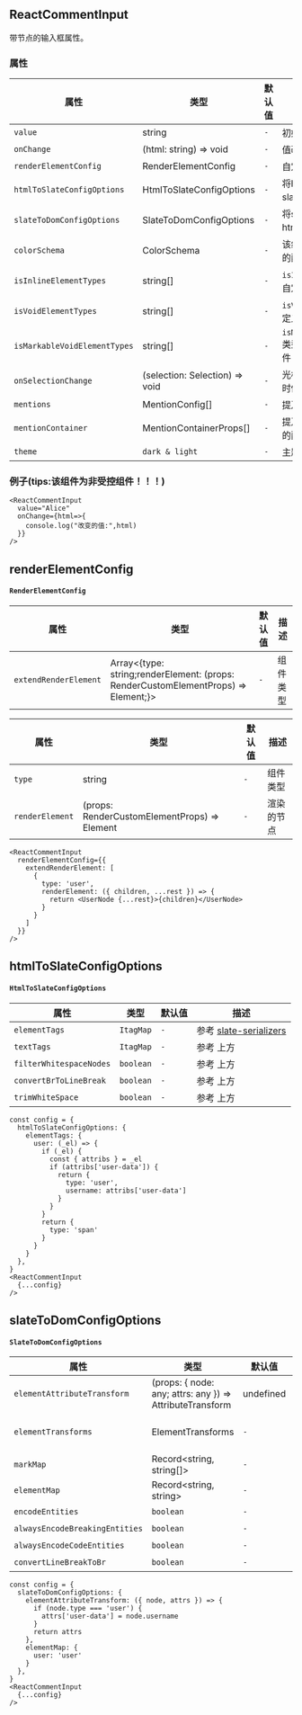 ## ReactCommentInput

带节点的输入框属性。

### 属性

| 属性                           | 类型                             | 默认值 | 描述                       |
|------------------------------|--------------------------------|-----|--------------------------|
| `value`                      | string                         | `-` | 初始值                      |
| `onChange`                   | (html: string) => void         | `-` | 值改变                      |
| `renderElementConfig`        | RenderElementConfig            | `-` | 自定义组件配置                  |
| `htmlToSlateConfigOptions`   | HtmlToSlateConfigOptions       | `-` | 将html转为slate值配置          |
| `slateToDomConfigOptions`    | SlateToDomConfigOptions        | `-` | 将slate值转为html配置          |
| `colorSchema`                | ColorSchema                    | `-` | 该组件颜色简单的配置               |
| `isInlineElementTypes`       | string[]                       | `-` | `isInline`类型的自定义组件       |
| `isVoidElementTypes`         | string[]                       | `-` | `isVoid`类型的自定义组件         |
| `isMarkableVoidElementTypes` | string[]                       | `-` | `isMarkableVoid`类型的自定义组件 |
| `onSelectionChange`          | (selection: Selection) => void | `-` | 光标发生改变的时候触发              |
| `mentions`                   | MentionConfig[]                | `-` | 提及的配置项                   |
| `mentionContainer`           | MentionContainerProps[]        | `-` | 提及时候的弹窗的配置项              |
| `theme`                      | `dark & light`                 | `-` | 主题                       |

### 例子(tips:该组件为非受控组件！！！)

```tsx
<ReactCommentInput
  value="Alice"
  onChange={html=>{
    console.log("改变的值:",html)
  }}
/>
```
## renderElementConfig
#### `RenderElementConfig`
| 属性                    | 类型                                                                                 | 默认值 | 描述   |
|-----------------------|------------------------------------------------------------------------------------|-----|------|
| `extendRenderElement` | Array<{type: string;renderElement: (props: RenderCustomElementProps) => Element;}> | `-` | 组件类型 |

| 属性              | 类型                                           | 默认值 | 描述    |
|-----------------|----------------------------------------------|-----|-------|
| `type`          | string                                       | `-` | 组件类型  |
| `renderElement` | (props: RenderCustomElementProps) => Element | `-` | 渲染的节点 |
```tsx
<ReactCommentInput
  renderElementConfig={{
    extendRenderElement: [
      {
        type: 'user',
        renderElement: ({ children, ...rest }) => {
          return <UserNode {...rest}>{children}</UserNode>
        }
      }
    ]
  }}
/>
```


## htmlToSlateConfigOptions
#### `HtmlToSlateConfigOptions`
| 属性                      | 类型        | 默认值 | 描述                                                                      |
|-------------------------|-----------|-----|-------------------------------------------------------------------------|
| `elementTags`           | `ItagMap` | `-` | 参考 [slate-serializers](https://github.com/thompsonsj/slate-serializers) |
| `textTags`              | `ItagMap` | `-` | 参考 上方                                                                   |
| `filterWhitespaceNodes` | `boolean` | `-` | 参考 上方                                                                   |
| `convertBrToLineBreak`  | `boolean` | `-` | 参考 上方                                                                   |
| `trimWhiteSpace`        | `boolean` | `-` | 参考 上方                                                                   |
```tsx
const config = {
  htmlToSlateConfigOptions: {
    elementTags: {
      user: (_el) => {
        if (_el) {
          const { attribs } = _el
          if (attribs['user-data']) {
            return {
              type: 'user',
              username: attribs['user-data']
            }
          }
        }
        return {
          type: 'span'
        }
      }
    }
  },
}
<ReactCommentInput
  {...config}
/>
```



## slateToDomConfigOptions
#### `SlateToDomConfigOptions`
| 属性                             | 类型                                                       | 默认值       | 描述                                                                      |
|--------------------------------|----------------------------------------------------------|-----------|-------------------------------------------------------------------------|
| `elementAttributeTransform`    | (props: { node: any; attrs: any }) => AttributeTransform | undefined | `-`                                                                     | 参考 [slate-serializers](https://github.com/thompsonsj/slate-serializers) |
| `elementTransforms`            | ElementTransforms                                        | `-`       | 参考 [slate-serializers](https://github.com/thompsonsj/slate-serializers) |
| `markMap`                      | Record<string, string[]>                                 | `-`       | 参考 上方                                                                   |
| `elementMap`                   | Record<string, string>                                   | `-`       | 参考 上方                                                                   |
| `encodeEntities`               | `boolean`                                                | `-`       | 参考 上方                                                                   |
| `alwaysEncodeBreakingEntities` | `boolean`                                                | `-`       | 参考 上方                                                                   |
| `alwaysEncodeCodeEntities`     | `boolean`                                                | `-`       | 参考 上方                                                                   |
| `convertLineBreakToBr`         | `boolean`                                                | `-`       | 参考 上方                                                                   |
```tsx
const config = {
  slateToDomConfigOptions: {
    elementAttributeTransform: ({ node, attrs }) => {
      if (node.type === 'user') {
        attrs['user-data'] = node.username
      }
      return attrs
    },
    elementMap: {
      user: 'user'
    }
  },
}
<ReactCommentInput
  {...config}
/>
```